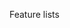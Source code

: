 <span id="title">Feature lists</span>

<div id="body">

<include src="what/unit-inParent-asPanel.md" boilerplate />

</div>
